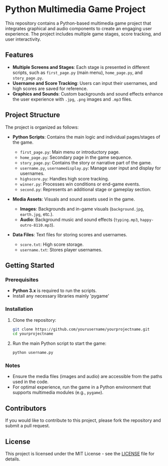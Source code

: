 
# Python Multimedia Game Project

This repository contains a Python-based multimedia game project that integrates graphical and audio components to create an engaging user experience. The project includes multiple game stages, score tracking, and user interactivity.

## Features

- **Multiple Screens and Stages**: Each stage is presented in different scripts, such as `first_page.py` (main menu), `home_page.py`, and `story_page.py`.
- **Username and Score Tracking**: Users can input their usernames, and high scores are saved for reference.
- **Graphics and Sounds**: Custom backgrounds and sound effects enhance the user experience with `.jpg`, `.png` images and `.mp3` files.

## Project Structure

The project is organized as follows:

- **Python Scripts**: Contains the main logic and individual pages/stages of the game.
  - `first_page.py`: Main menu or introductory page.
  - `home_page.py`: Secondary page in the game sequence.
  - `story_page.py`: Contains the story or narrative part of the game.
  - `username.py`, `usernamedisplay.py`: Manage user input and display for usernames.
  - `highscore.py`: Handles high score tracking.
  - `winner.py`: Processes win conditions or end-game events.
  - `second.py`: Represents an additional stage or gameplay section.

- **Media Assets**: Visuals and sound assets used in the game.
  - **Images**: Backgrounds and in-game visuals (`background.jpg`, `earth.jpg`, etc.).
  - **Audio**: Background music and sound effects (`typing.mp3`, `happy-outro-8110.mp3`).

- **Data Files**: Text files for storing scores and usernames.
  - `score.txt`: High score storage.
  - `username.txt`: Stores player usernames.

## Getting Started

### Prerequisites

- **Python 3.x** is required to run the scripts.
- Install any necessary libraries mainly 'pygame'

### Installation

1. Clone the repository:
   ```bash
   git clone https://github.com/yourusername/yourprojectname.git
   cd yourprojectname
   ```

2. Run the main Python script to start the game:
   ```bash
   python username.py
   ```

### Notes

- Ensure the media files (images and audio) are accessible from the paths used in the code.
- For optimal experience, run the game in a Python environment that supports multimedia modules (e.g., `pygame`).

## Contributors

If you would like to contribute to this project, please fork the repository and submit a pull request.

## License

This project is licensed under the MIT License - see the [LICENSE](LICENSE) file for details.
